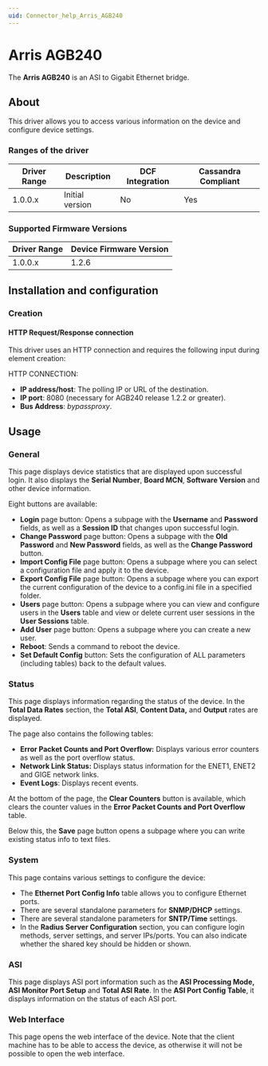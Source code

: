 ```yaml
---
uid: Connector_help_Arris_AGB240
---
```


# Arris AGB240

The **Arris AGB240** is an ASI to Gigabit Ethernet bridge.

## About

This driver allows you to access various information on the device and configure device settings.

### Ranges of the driver

| **Driver Range** | **Description** | **DCF Integration** | **Cassandra Compliant** |
|------------------|-----------------|---------------------|-------------------------|
| 1.0.0.x          | Initial version | No                  | Yes                     |

### Supported Firmware Versions

| **Driver Range** | **Device Firmware Version** |
|------------------|-----------------------------|
| 1.0.0.x          | 1.2.6                       |

## Installation and configuration

### Creation

#### HTTP Request/Response connection

This driver uses an HTTP connection and requires the following input during element creation:

HTTP CONNECTION:

- **IP address/host**: The polling IP or URL of the destination.
- **IP port**: 8080 (necessary for AGB240 release 1.2.2 or greater).
- **Bus Address**: *bypassproxy*.

## Usage

### General

This page displays device statistics that are displayed upon successful login. It also displays the **Serial Number**, **Board MCN**, **Software Version** and other device information.

Eight buttons are available:

- **Login** page button: Opens a subpage with the **Username** and **Password** fields, as well as a **Session ID** that changes upon successful login.
- **Change Password** page button: Opens a subpage with the **Old Password** and **New Password** fields, as well as the **Change Password** button.
- **Import Config File** page button: Opens a subpage where you can select a configuration file and apply it to the device.
- **Export Config File** page button: Opens a subpage where you can export the current configuration of the device to a config.ini file in a specified folder.
- **Users** page button: Opens a subpage where you can view and configure users in the **Users** table and view or delete current user sessions in the **User Sessions** table.
- **Add User** page button: Opens a subpage where you can create a new user.
- **Reboot**: Sends a command to reboot the device.
- **Set Default Config** button: Sets the configuration of ALL parameters (including tables) back to the default values.

### Status

This page displays information regarding the status of the device. In the **Total Data Rates** section, the **Total ASI**, **Content Data,** and **Output** rates are displayed.

The page also contains the following tables:

- **Error Packet Counts and Port Overflow:** Displays various error counters as well as the port overflow status.
- **Network Link Status:** Displays status information for the ENET1, ENET2 and GIGE network links.
- **Event Logs**: Displays recent events.

At the bottom of the page, the **Clear Counters** button is available, which clears the counter values in the **Error Packet Counts and Port Overflow** table.

Below this, the **Save** page button opens a subpage where you can write existing status info to text files.

### System

This page contains various settings to configure the device:

- The **Ethernet Port Config Info** table allows you to configure Ethernet ports.
- There are several standalone parameters for **SNMP/DHCP** settings.
- There are several standalone parameters for **SNTP/Time** settings.
- In the **Radius Server Configuration** section, you can configure login methods, server settings, and server IPs/ports. You can also indicate whether the shared key should be hidden or shown.

### ASI

This page displays ASI port information such as the **ASI Processing Mode,** **ASI Monitor Port Setup** and **Total ASI Rate**. In the **ASI Port Config Table**, it displays information on the status of each ASI port.

### Web Interface

This page opens the web interface of the device. Note that the client machine has to be able to access the device, as otherwise it will not be possible to open the web interface.
